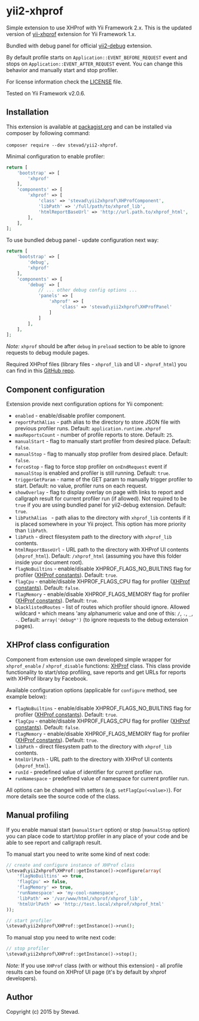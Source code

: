 yii2-xhprof
=================

Simple extension to use XHProf with Yii Framework 2.x. This is the updated version of [yii-xhprof](https://github.com/stevad/yii-xhprof) extension for Yii Framework 1.x.

Bundled with debug panel for official [yii2-debug](https://github.com/yiisoft/yii2-debug) extension.

By default profile starts on `Application::EVENT_BEFORE_REQUEST` event and stops on `Application::EVENT_AFTER_REQUEST` event. You can change this behavior and manually start and stop profiler.

For license information check the [LICENSE](LICENSE.md) file.

Tested on Yii Framework v2.0.6.

Installation
-------------

This extension is available at [packagist.org](http://packagist.org/stevad/yii2-xhprof) and can be installed via composer by following command:

`composer require --dev stevad/yii2-xhprof`.

Minimal configuration to enable profiler:

```php
return [
    'bootstrap' => [
        'xhprof'
    ],
    'components' => [
        'xhprof' => [
            'class' => 'stevad\yii2xhprof\XHProfComponent',
            'libPath' => '/full/path/to/xhprof_lib',
            'htmlReportBaseUrl' => 'http://url.path.to/xhprof_html',
        ],
    ],
];
```

To use bundled debug panel - update configuration next way:

```php
return [
    'bootstrap' => [
        'debug',
        'xhprof'
    ],
    'components' => [
        'debug' => [
            // ... other debug config options ...
            'panels' => [
                'xhprof' => [
                    'class' => 'stevad\yii2xhprof\XHProfPanel'
                ]
            ]
        ],
    ],
];
```

_Note:_ `xhprof` should be after `debug` in `preload` section to be able to ignore requests to debug module pages.

Required XHProf files (library files - `xhprof_lib` and UI - `xhprof_html`) you can find in this [GitHub repo](https://github.com/phacility/xhprof).

Component configuration
-------------

Extension provide next configuration options for Yii component:

- `enabled` - enable/disable profiler component.
- `reportPathAlias` - path alias to the directory to store JSON file with previous profiler runs. Default: `application.runtime.xhprof`
- `maxReportsCount` - number of profile reports to store. Default: `25`.
- `manualStart` - flag to manually start profiler from desired place. Default: `false`.
- `manualStop` - flag to manually stop profiler from desired place. Default: `false`.
- `forceStop` - flag to force stop profiler on `onEndRequest` event if `manualStop` is enabled and profiler is still running. Default: `true`.
- `triggerGetParam` - name of the GET param to manually trigger profiler to start. Default: no value, profiler runs on each request.
- `showOverlay` - flag to display overlay on page with links to report and callgraph result for current profiler run (if allowed). Not required to be `true` if you are using bundled panel for yii2-debug extension. Default: `true`.
- `libPathAlias ` - path alias to the directory with `xhprof_lib` contents if it is placed somewhere in your Yii project. This option has more priority than `libPath`.
- `libPath` - direct filesystem path to the directory with `xhprof_lib` contents.
- `htmlReportBaseUrl` - URL path to the directory with XHProf UI contents (`xhprof_html`). Default: `/xhprof_html` (assuming you have this folder inside your document root).
- `flagNoBuiltins` - enable/disable XHPROF_FLAGS_NO_BUILTINS flag for profiler ([XHProf constants](http://php.net/manual/xhprof.constants.php)). Default: `true`.
- `flagCpu` - enable/disable XHPROF_FLAGS_CPU flag for profiler ([XHProf constants](http://php.net/manual/xhprof.constants.php)). Default: `false`.
- `flagMemory` - enable/disable XHPROF_FLAGS_MEMORY flag for profiler ([XHProf constants](http://php.net/manual/xhprof.constants.php)). Default: `true`.
- `blacklistedRoutes` - list of routes which profiler should ignore. Allowed wildcard `*` which means 'any alphanumeric value and one of this: `/`, `.`, `_`, `-`. Default: `array('debug*')` (to ignore requests to the debug extension pages).

XHProf class configuration
-------------

Component from extension use own developed simple wrapper for `xhprof_enable` / `xhprof_disable` functions: [XHProf](XHProf.php) class. This class provide functionality to start/stop profiling, save reports and get URLs for reports with XHProf library by Facebook.

Available configuration options (applicable for `configure` method, see example below):

- `flagNoBuiltins` - enable/disable XHPROF_FLAGS_NO_BUILTINS flag for profiler ([XHProf constants](http://php.net/manual/xhprof.constants.php)). Default: `true`.
- `flagCpu` - enable/disable XHPROF_FLAGS_CPU flag for profiler ([XHProf constants](http://php.net/manual/xhprof.constants.php)). Default: `false`.
- `flagMemory` - enable/disable XHPROF_FLAGS_MEMORY flag for profiler ([XHProf constants](http://php.net/manual/xhprof.constants.php)). Default: `true`.
- `libPath` - direct filesystem path to the directory with `xhprof_lib` contents.
- `htmlUrlPath` - URL path to the directory with XHProf UI contents (`xhprof_html`).
- `runId` - predefined value of identifier for current profiler run.
- `runNamespace` - predefined value of namespace for current profiler run.

All options can be changed with setters (e.g. `setFlagCpu(<value>)`). For more details see the source code of the class.

Manual profiling
-------------

If you enable manual start (`manualStart` option) or stop (`manualStop` option) you can place code to start/stop profiler in any place of your code and be able to see report and callgraph result.

To manual start you need to write some kind of next code:

```php
// create and configure instance of XHProf class
\stevad\yii2xhprof\XHProf::getInstance()->configure(array(
    'flagNoBuiltins' => true,
    'flagCpu' => false,
    'flagMemory' => true,
    'runNamespace' => 'my-cool-namespace',
    'libPath' => '/var/www/html/xhprof/xhprof_lib',
    'htmlUrlPath' => 'http://test.local/xhprof/xhprof_html'
));

// start profiler
\stevad\yii2xhprof\XHProf::getInstance()->run();
```

To manual stop you need to write next code:

```php
// stop profiler
\stevad\yii2xhprof\XHProf::getInstance()->stop();
```

_Note:_ If you use `XHProf` class (with or without this extension) - all profile results can be found on XHProf UI page (it's by default by xhprof developers).

Author
-------------

Copyright (c) 2015 by Stevad.